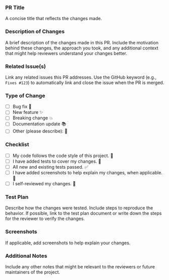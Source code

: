 ### PR Title
A concise title that reflects the changes made.

### Description of Changes
A brief description of the changes made in this PR. Include the motivation behind these changes, the approach you took, and any additional context that might help reviewers understand your changes better.

### Related Issue(s)
Link any related issues this PR addresses. Use the GitHub keyword (e.g., `Fixes #123`) to automatically link and close the issue when the PR is merged.

### Type of Change
- [ ] Bug fix 🐛
- [ ] New feature ✨
- [ ] Breaking change 💥
- [ ] Documentation update 📚
- [ ] Other (please describe): 📝

### Checklist
- [ ] My code follows the code style of this project. 📐
- [ ] I have added tests to cover my changes. 🧪
- [ ] All new and existing tests passed. ✅
- [ ] I have added screenshots to help explain my changes, when applicable. 📸
- [ ] I self-reviewed my changes. 👀

### Test Plan
Describe how the changes were tested. Include steps to reproduce the behavior. If possible, link to the test plan document or write down the steps for the reviewer to verify the changes.

### Screenshots
If applicable, add screenshots to help explain your changes.

### Additional Notes
Include any other notes that might be relevant to the reviewers or future maintainers of the project.